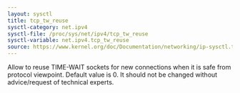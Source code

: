 ```yaml
---
layout: sysctl
title: tcp_tw_reuse
sysctl-category: net.ipv4
sysctl-file: /proc/sys/net/ipv4/tcp_tw_reuse
sysctl-variable: net.ipv4.tcp_tw_reuse
source: https://www.kernel.org/doc/Documentation/networking/ip-sysctl.txt
---
```

Allow to reuse TIME-WAIT sockets for new connections when it is
safe from protocol viewpoint. Default value is 0.
It should not be changed without advice/request of technical
experts.

